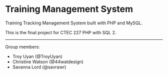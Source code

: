 Training Management System
==========================

Training Tracking Management System built with PHP and MySQL.

This is the final project for CTEC 227 PHP with SQL 2.
<hr>
Group members:

- Troy Uyan (@TroyUyan)<br>
- Christine Watson (@44watdesign)<br>
- Savanna Lord (@savrawr)<br>
